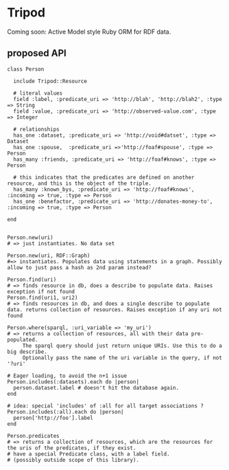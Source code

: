# Tripod

Coming soon: Active Model style Ruby ORM for RDF data.

## proposed API

    class Person

      include Tripod::Resource

      # literal values
      field :label, :predicate_uri => 'http://blah', 'http://blah2', :type => String
      field :value, :predicate_uri => 'http://observed-value.com', :type => Integer

      # relationships
      has_one :dataset, :predicate_uri => 'http://void#datset', :type => Dataset
      has_one :spouse,  :predicate_uri =>'http://foaf#spouse', :type => Person
      has_many :friends, :predicate_uri => 'http://foaf#knows', :type => Person

      # this indicates that the predicates are defined on another resource, and this is the object of the triple.
      has_many :known_bys, :predicate_uri => 'http://foaf#knows', :incoming => true, :type => Person
      has_one :benefactor, :predicate_uri => 'http://donates-money-to', :incoming => true, :type => Person

    end


    Person.new(uri)
    # => just instantiates. No data set

    Person.new(uri, RDF::Graph)
    #=> instantiates. Populates data using statements in a graph. Possibly allow to just pass a hash as 2nd param instead?

    Person.find(uri)
    # => finds resource in db, does a describe to populate data. Raises exception if not found
    Person.find(uri1, uri2)
    # => finds resources in db, and does a single describe to populate data. returns collection of resources. Raises exception if any uri not found

    Person.where(sparql, :uri_variable => 'my_uri')
    # => returns a collection of resources, all with their data pre-populated.
         The sparql query should just return unique URIs. Use this to do a big describe.
         Optionally pass the name of the uri variable in the query, if not '?uri'

    # Eager loading, to avoid the n+1 issue
    Person.includes(:datasets).each do |person|
      person.dataset.label # doesn't hit the database again.
    end

    # idea: special 'includes' of :all for all target associations ?
    Person.includes(:all).each do |person|
      person['http://foo'].label
    end

    Person.predicates
    # => returns a collection of resources, which are the resources for the uris of the predicates, if they exist.
    # have a special Predicate class, with a label field.
    # (possibly outside scope of this library).

